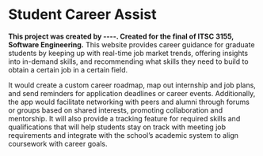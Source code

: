 # Student Career Assist
**This project was created by ----. Created for the final of ITSC 3155, Software Engineering.**
This website provides career guidance for graduate students by keeping up with real-time job market trends, offering insights into in-demand skills, and recommending what skills they need to build to obtain a certain job in a certain field.

It would create a custom career roadmap, map out internship and job plans, and send reminders for application deadlines or career events. Additionally, the app would facilitate networking with peers and alumni through forums or groups based on shared interests, promoting collaboration and mentorship. It will also provide a tracking feature for required skills and qualifications that will help students stay on track with meeting job requirements and integrate with the school’s academic system to align coursework with career goals.
